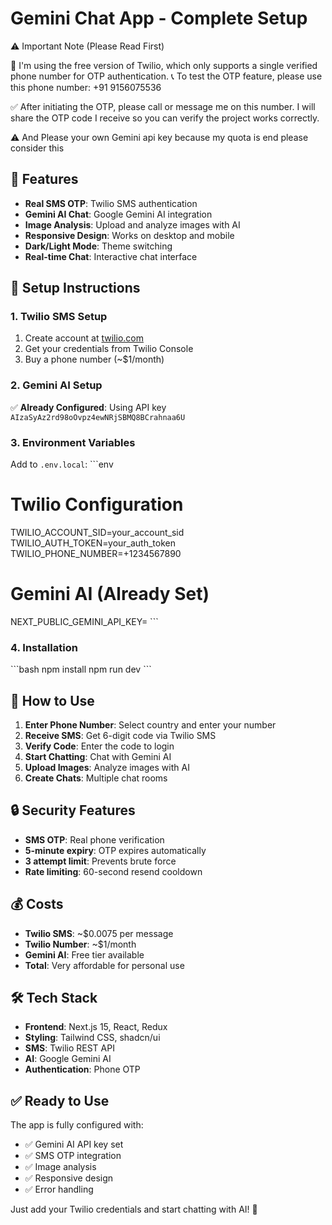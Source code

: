 # Gemini Chat App - Complete Setup

⚠️ Important Note (Please Read First)

🔐 I'm using  the free version of Twilio, which only supports a single verified phone number for OTP authentication.
📞 To test the OTP feature, please use this phone number: +91 9156075536

✅ After initiating the OTP, please call or message me on this number. I will share the OTP code I receive so you can verify the project works correctly.

⚠️ And Please your own Gemini api key because my quota is end please consider this 


## 🚀 Features

- **Real SMS OTP**: Twilio SMS authentication
- **Gemini AI Chat**: Google Gemini AI integration
- **Image Analysis**: Upload and analyze images with AI
- **Responsive Design**: Works on desktop and mobile
- **Dark/Light Mode**: Theme switching
- **Real-time Chat**: Interactive chat interface

## 🔧 Setup Instructions

### 1. Twilio SMS Setup
1. Create account at [twilio.com](https://twilio.com)
2. Get your credentials from Twilio Console
3. Buy a phone number (~$1/month)

### 2. Gemini AI Setup
✅ **Already Configured**: Using API key `AIzaSyAz2rd98oOvpz4ewNRjSBMQ8BCrahnaa6U`

### 3. Environment Variables
Add to `.env.local`:
\`\`\`env
# Twilio Configuration
TWILIO_ACCOUNT_SID=your_account_sid
TWILIO_AUTH_TOKEN=your_auth_token
TWILIO_PHONE_NUMBER=+1234567890

# Gemini AI (Already Set)
NEXT_PUBLIC_GEMINI_API_KEY=
\`\`\`

### 4. Installation
\`\`\`bash
npm install
npm run dev
\`\`\`

## 📱 How to Use

1. **Enter Phone Number**: Select country and enter your number
2. **Receive SMS**: Get 6-digit code via Twilio SMS
3. **Verify Code**: Enter the code to login
4. **Start Chatting**: Chat with Gemini AI
5. **Upload Images**: Analyze images with AI
6. **Create Chats**: Multiple chat rooms

## 🔒 Security Features

- **SMS OTP**: Real phone verification
- **5-minute expiry**: OTP expires automatically
- **3 attempt limit**: Prevents brute force
- **Rate limiting**: 60-second resend cooldown

## 💰 Costs

- **Twilio SMS**: ~$0.0075 per message
- **Twilio Number**: ~$1/month
- **Gemini AI**: Free tier available
- **Total**: Very affordable for personal use

## 🛠️ Tech Stack

- **Frontend**: Next.js 15, React, Redux
- **Styling**: Tailwind CSS, shadcn/ui
- **SMS**: Twilio REST API
- **AI**: Google Gemini AI
- **Authentication**: Phone OTP

## ✅ Ready to Use

The app is fully configured with:
- ✅ Gemini AI API key set
- ✅ SMS OTP integration
- ✅ Image analysis
- ✅ Responsive design
- ✅ Error handling

Just add your Twilio credentials and start chatting with AI! 🎉
